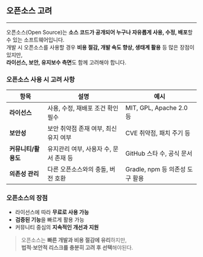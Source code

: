 ## 오픈소스 고려

---
오픈소스(Open Source)는 **소스 코드가 공개되어 누구나 자유롭게 사용, 수정, 배포**할 수 있는 소프트웨어입니다.  
개발 시 오픈소스를 사용할 경우 **비용 절감, 개발 속도 향상, 생태계 활용** 등 많은 장점이 있지만,  
**라이선스, 보안, 유지보수 측면**도 함께 고려해야 합니다.

### 오픈소스 사용 시 고려 사항

| 항목 | 설명 | 예시 |
|------|------|------|
| **라이선스** | 사용, 수정, 재배포 조건 확인 필수 | MIT, GPL, Apache 2.0 등 |
| **보안성** | 보안 취약점 존재 여부, 최신 유지 여부 | CVE 취약점, 패치 주기 등 |
| **커뮤니티/활용도** | 유지관리 여부, 사용자 수, 문서 존재 등 | GitHub 스타 수, 공식 문서 |
| **의존성 관리** | 다른 오픈소스와의 충돌, 버전 호환 | Gradle, npm 등 의존성 도구 활용 |

### 오픈소스의 장점

- 라이선스에 따라 **무료로 사용 가능**
- **검증된 기능**을 빠르게 활용 가능
- 커뮤니티 중심의 **지속적인 개선과 지원**

> 오픈소스는 **빠른 개발과 비용 절감에 유리**하지만,  
> **법적·보안적 리스크를 충분히 고려 후 선택**해야된다.
